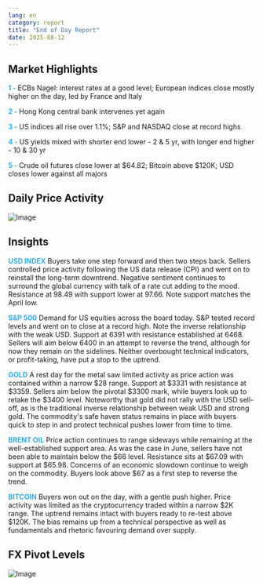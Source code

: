 ```yaml
---
lang: en
category: report
title: "End of Day Report"
date: 2025-08-12
---
```



<h2>Market Highlights</h2>
<strong style="color: #2caef7;">1 - </strong> ECBs Nagel: interest rates at a good level; European indices close mostly higher on the day, led by France and Italy

<strong style="color: #2caef7;">2 - </strong> Hong Kong central bank intervenes yet again

<strong style="color: #2caef7;">3 - </strong> US indices all rise over 1.1%; S&P and NASDAQ close at record highs

<strong style="color: #2caef7;">4 - </strong> US yields mixed with shorter end lower - 2 & 5 yr, with longer end higher - 10 & 30 yr


<strong style="color: #2caef7;">5 - </strong> Crude oil futures close lower at $64.82; Bitcoin above $120K; USD closes lower against all majors




<h2>Daily Price Activity</h2>
<img src="https://markleighedu.github.io/img/Aug-2025/12-Aug-2025/price.jpg" alt="Image"/>

<h2>Insights</h2>
<strong style="color: #2caef7;">USD INDEX</strong> Buyers take one step forward and then two steps back. Sellers controlled price activity following the US data release (CPI) and went on to reinstall the long-term downtrend. Negative sentiment continues to surround the global currency with talk of a rate cut adding to the mood. Resistance at 98.49 with support lower at 97.66. Note support matches the April low. 

<strong style="color: #2caef7;">S&P 500</strong> Demand for US equities across the board today. S&P tested record levels and went on to close at a record high. Note the inverse relationship with the weak USD. Support at 6391 with resistance established at 6468. Sellers will aim below 6400 in an attempt to reverse the trend, although for now they remain on the sidelines. Neither overbought technical indicators, or profit-taking, have put a stop to the uptrend.   

<strong style="color: #2caef7;">GOLD</strong> A rest day for the metal saw limited activity as price action was contained within a narrow $28 range. Support at $3331 with resistance at $3359. Sellers aim below the pivotal $3300 mark, while buyers look up to retake the $3400 level. Noteworthy that gold did not rally with the USD sell-off, as is the traditional inverse relationship between weak USD and strong gold. The commodity's safe haven status remains in place with buyers quick to step in and protect technical pushes lower from time to time. 

<strong style="color: #2caef7;">BRENT OIL</strong> Price action continues to range sideways while remaining at the well-established support area. As was the case in June, sellers have not been able to maintain below the $66 level. Resistance sits at $67.09 with support at $65.98. Concerns of an economic slowdown continue to weigh on the commodity. Buyers look above $67 as a first step to reverse the trend.   

<strong style="color: #2caef7;">BITCOIN</strong> Buyers won out on the day, with a gentle push higher. Price activity was limited as the cryptocurrency traded within a narrow $2K range. The uptrend remains intact with buyers ready to re-test above $120K. The bias remains up from a technical perspective as well as fundamentals and rhetoric favouring demand over supply.



<h2>FX Pivot Levels</h2>
<img src="https://markleighedu.github.io/img/Aug-2025/12-Aug-2025/pivot.jpg" alt="Image"/>